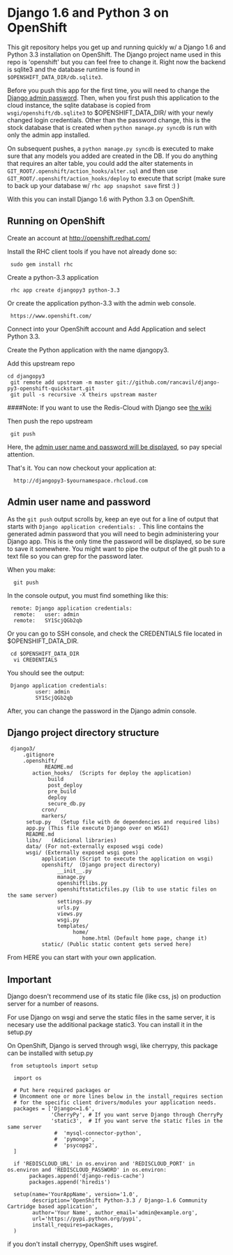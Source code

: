 Django 1.6 and Python 3 on OpenShift
====================================

This git repository helps you get up and running quickly w/ a Django 1.6 and
Python 3.3 installation on OpenShift.  The Django project name used in this
repo is 'openshift' but you can feel free to change it.  Right now the
backend is sqlite3 and the database runtime is found in
`$OPENSHIFT_DATA_DIR/db.sqlite3`.

Before you push this app for the first time, you will need to change
the [Django admin password](#admin-user-name-and-password).
Then, when you first push this
application to the cloud instance, the sqlite database is copied from
`wsgi/openshift/db.sqlite3` to $OPENSHIFT_DATA_DIR/ with your newly 
changed login credentials. Other than the password change, this is the 
stock database that is created when `python manage.py syncdb` is run with
only the admin app installed.

On subsequent pushes, a `python manage.py syncdb` is executed to make
sure that any models you added are created in the DB.  If you do
anything that requires an alter table, you could add the alter
statements in `GIT_ROOT/.openshift/action_hooks/alter.sql` and then use
`GIT_ROOT/.openshift/action_hooks/deploy` to execute that script (make
sure to back up your database w/ `rhc app snapshot save` first :) )

With this you can install Django 1.6 with Python 3.3 on OpenShift.

Running on OpenShift
--------------------

Create an account at http://openshift.redhat.com/

Install the RHC client tools if you have not already done so:
    
     sudo gem install rhc

Create a python-3.3 application

     rhc app create djangopy3 python-3.3

Or create the application python-3.3 with the admin web console.

     https://www.openshift.com/

Connect into your OpenShift account and Add Application and select Python 3.3.

Create the Python application with the name djangopy3.

Add this upstream repo

    cd djangopy3
     git remote add upstream -m master git://github.com/rancavil/django-py3-openshift-quickstart.git
     git pull -s recursive -X theirs upstream master

####Note:
If you want to use the Redis-Cloud with Django see [the wiki](https://github.com/rancavil/django-py3-openshift-quickstart/wiki/Django-1.6-with-Redis-Cloud) 

Then push the repo upstream

     git push

Here, the [admin user name and password will be displayed](#admin-user-name-and-password), so pay
special attention.
	
That's it. You can now checkout your application at:

      http://djangopy3-$yournamespace.rhcloud.com

Admin user name and password
----------------------------
As the `git push` output scrolls by, keep an eye out for a
line of output that starts with `Django application credentials: `. This line
contains the generated admin password that you will need to begin
administering your Django app. This is the only time the password
will be displayed, so be sure to save it somewhere. You might want 
to pipe the output of the git push to a text file so you can grep for
the password later.

When you make:

      git push

In the console output, you must find something like this:

     remote: Django application credentials:
      remote: 	user: admin
      remote: 	SY1ScjQGb2qb

Or you can go to SSH console, and check the CREDENTIALS file located 
in $OPENSHIFT_DATA_DIR.

     cd $OPENSHIFT_DATA_DIR
      vi CREDENTIALS

You should see the output:

     Django application credentials:
     		 user: admin
     		 SY1ScjQGb2qb

After, you can change the password in the Django admin console.

Django project directory structure
----------------------------------

     django3/
         .gitignore
         .openshift/
                README.md
     		action_hooks/  (Scripts for deploy the application)
     		     build
     		     post_deploy
     		     pre_build
     		     deploy
     		     secure_db.py
               cron/
               markers/
          setup.py   (Setup file with de dependencies and required libs)
          app.py (This file execute Django over on WSGI)
          README.md
          libs/   (Adicional libraries)
     	  data/	(For not-externally exposed wsgi code)
          wsgi/	(Externally exposed wsgi goes)
               application (Script to execute the application on wsgi)
               openshift/  (Django project directory)
                    __init__.py
                    manage.py
                    openshiftlibs.py
                    openshiftstaticfiles.py (lib to use static files on the same server)
                    settings.py
                    urls.py
                    views.py
                    wsgi.py
                    templates/
                         home/
                            home.html (Default home page, change it)
               static/ (Public static content gets served here)

From HERE you can start with your own application.

Important
---------

Django doesn't recommend use of its static file (like css, js) on production server for a number of reasons.

For use Django on wsgi and serve the static files in the same server, it is necesary use the additional package static3.
You can install it in the setup.py

On OpenShift, Django is served through wsgi, like cherrypy, this package can be installed with setup.py

     from setuptools import setup
      
      import os

      # Put here required packages or
      # Uncomment one or more lines below in the install_requires section
      # for the specific client drivers/modules your application needs.
      packages = ['Django<=1.6',
                  'CherryPy', # If you want serve Django through CherryPy
                  'static3',  # If you want serve the static files in the same server
                   #  'mysql-connector-python',
                   #  'pymongo',
                   #  'psycopg2',
      ]

      if 'REDISCLOUD_URL' in os.environ and 'REDISCLOUD_PORT' in os.environ and 'REDISCLOUD_PASSWORD' in os.environ:
           packages.append('django-redis-cache')
           packages.append('hiredis')

      setup(name='YourAppName', version='1.0',
            description='OpenShift Python-3.3 / Django-1.6 Community Cartridge based application',
            author='Your Name', author_email='admin@example.org',
            url='https://pypi.python.org/pypi',
            install_requires=packages,
      )

if you don't install cherrypy, OpenShift uses wsgiref.
